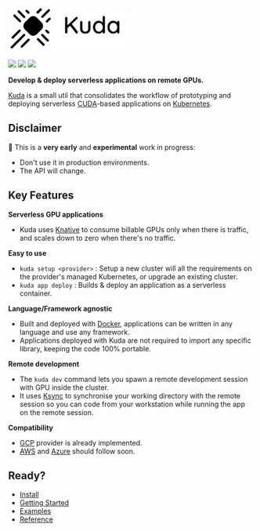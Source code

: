 <img src="docs/images/logo.png" width="241" height="90"/>

[![](https://circleci.com/gh/cyrildiagne/kuda/tree/master.svg?style=shield&circle-token=b14f5838ae2acabe21a8255070507f7e36ba510b)](https://circleci.com/gh/cyrildiagne/kuda)
[![](https://goreportcard.com/badge/github.com/cyrildiagne/kuda?v1)](https://goreportcard.com/report/github.com/cyrildiagne/kuda)
[![](https://img.shields.io/github/v/release/cyrildiagne/kuda?include_prereleases)](https://github.com/cyrildiagne/kuda/releases)

**Develop & deploy serverless applications on remote GPUs.**

[Kuda](https://kuda.dev) is a small util that consolidates the workflow of prototyping and deploying serverless [CUDA](https://developer.nvidia.com/cuda-zone)-based applications on [Kubernetes](http://kubernetes.io).

## Disclaimer

🧪 This is a **very early** and **experimental** work in progress:

- Don't use it in production environments.
- The API will change.

## Key Features

**Serverless GPU applications**

- Kuda uses [Knative](https://knative.dev) to consume billable GPUs only when there is traffic, and scales down to zero when there's no traffic.

**Easy to use**

- `kuda setup <provider>` : Setup a new cluster will all the requirements on the provider's managed Kubernetes, or upgrade an existing cluster.
- `kuda app deploy` : Builds & deploy an application as a serverless container.

**Language/Framework agnostic**

- Built and deployed with [Docker](https://docker.io), applications can be written in any language and use any framework.
- Applications deployed with Kuda are not required to import any specific library, keeping the code 100% portable.

**Remote development**

- The `kuda dev` command lets you spawn a remote development session with GPU inside the cluster.
- It uses [Ksync](https://github.com/vapor-ware/ksync) to synchronise your working directory with the remote session so you can code from your workstation while running the app on the remote session.

**Compatibility**

- [GCP](https://cloud.google.com) provider is already implemented.
- [AWS](https://aws.amazon.com) and [Azure](https://azure.microsoft.com) should follow soon.

## Ready?

- [Install](https://docs.kuda.dev/kuda/install)
- [Getting Started](https://docs.kuda.dev/kuda/getting_started)
- [Examples](https://github.com/cyrildiagne/kuda-apps)
- [Reference](https://docs.kuda.dev/kuda/cli)
